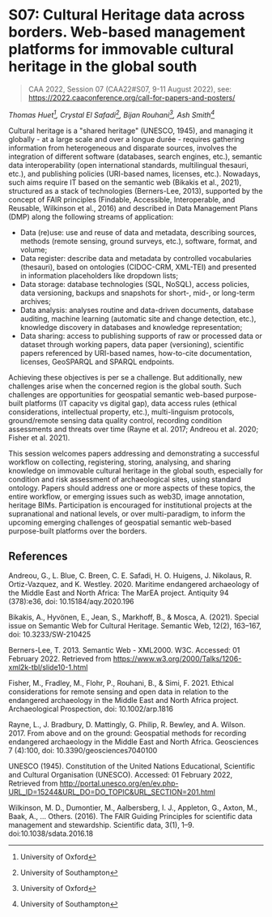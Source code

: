 # S07: Cultural Heritage data across borders. Web-based management platforms for immovable cultural heritage in the global south
> CAA 2022, Session 07 (CAA22#S07, 9-11 August 2022), see: https://2022.caaconference.org/call-for-papers-and-posters/  
  
*Thomas Huet[^1], Crystal El Safadi[^2], Bijan Rouhani[^1], Ash Smith[^2]*  
  
Cultural heritage is a "shared heritage" (UNESCO, 1945), and managing it globally - at a large scale and over a longue durée - requires gathering information from heterogeneous and disparate sources, involves the integration of different software (databases, search engines, etc.), semantic data interoperability (open international standards, multilingual thesauri, etc.), and publishing policies (URI-based names, licenses, etc.). Nowadays, such aims require IT based on the semantic web (Bikakis et al., 2021), structured as a stack of technologies (Berners-Lee, 2013), supported by the concept of FAIR principles (Findable, Accessible, Interoperable, and Reusable, Wilkinson et al., 2016) and described in Data Management Plans (DMP) along the following streams of application:  

* Data (re)use: use and reuse of data and metadata, describing sources, methods (remote sensing, ground surveys, etc.), software, format, and volume;
* Data register: describe data and metadata by controlled vocabularies (thesauri), based on ontologies (CIDOC-CRM, XML-TEI) and presented in information placeholders like dropdown lists;
* Data storage: database technologies (SQL, NoSQL), access policies, data versioning, backups and snapshots for short-, mid-, or long-term archives;
* Data analysis: analyses routine and data-driven documents, database auditing, machine learning (automatic site and change detection, etc.), knowledge discovery in databases and knowledge representation;
* Data sharing: access to publishing supports of raw or processed data or dataset through working papers, data paper (versioning), scientific papers referenced by URI-based names, how-to-cite documentation, licenses, GeoSPARQL and SPARQL endpoints.  

Achieving these objectives is per se a challenge. But additionally, new challenges arise when the concerned region is the global south. Such challenges are opportunities for geospatial semantic web-based purpose-built platforms (IT capacity vs digital gap), data access rules (ethical considerations, intellectual property, etc.), multi-linguism protocols, ground/remote sensing data quality control, recording condition assessments and threats over time (Rayne et al. 2017; Andreou et al. 2020; Fisher et al. 2021).  
  
This session welcomes papers addressing and demonstrating a successful workflow on collecting, registering, storing, analysing, and sharing knowledge on immovable cultural heritage in the global south, especially for condition and risk assessment of archaeological sites, using standard ontology. Papers should address one or more aspects of these topics, the entire workflow, or emerging issues such as web3D, image annotation, heritage BIMs. Participation is encouraged for institutional projects at the supranational and national levels, or over multi-paradigm, to inform the upcoming emerging challenges of geospatial semantic web-based purpose-built platforms over the borders.  
  
[^1]: University of Oxford  
[^2]: University of Southampton  

## References

Andreou, G., L. Blue, C. Breen, C. E. Safadi, H. O. Huigens, J. Nikolaus, R. Ortiz-Vazquez, and K. Westley. 2020. Maritime endangered archaeology of the Middle East and North Africa: The MarEA project. Antiquity 94 (378):e36, doi: 10.15184/aqy.2020.196

Bikakis, A., Hyvönen, E., Jean, S., Markhoff, B., & Mosca, A. (2021). Special issue on Semantic Web for Cultural Heritage. Semantic Web, 12(2), 163–167, doi: 10.3233/SW-210425

Berners-Lee, T. 2013. Semantic Web - XML2000. W3C. Accessed: 01 February 2022. Retrieved from https://www.w3.org/2000/Talks/1206-xml2k-tbl/slide10-1.html

Fisher, M., Fradley, M., Flohr, P., Rouhani, B., & Simi, F. 2021. Ethical considerations for remote sensing and open data in relation to the endangered archaeology in the Middle East and North Africa project. Archaeological Prospection, doi: 10.1002/arp.1816

Rayne, L., J. Bradbury, D. Mattingly, G. Philip, R. Bewley, and A. Wilson. 2017. From above and on the ground: Geospatial methods for recording endangered archaeology in the Middle East and North Africa. Geosciences 7 (4):100, doi: 10.3390/geosciences7040100

UNESCO (1945). Constitution of the United Nations Educational, Scientific and Cultural Organisation (UNESCO). Accessed: 01 February 2022, Retrieved from http://portal.unesco.org/en/ev.php-URL_ID=15244&URL_DO=DO_TOPIC&URL_SECTION=201.html

Wilkinson, M. D., Dumontier, M., Aalbersberg, I. J., Appleton, G., Axton, M., Baak, A., … Others. (2016). The FAIR Guiding Principles for scientific data management and stewardship. Scientific data, 3(1), 1–9. doi:10.1038/sdata.2016.18